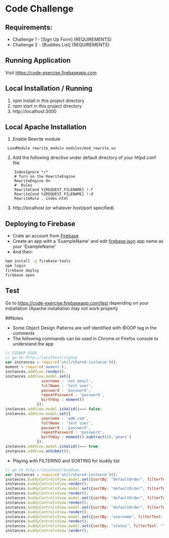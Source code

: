 # Code Challenge

## Requirements:

- Challenge 1 - [Sign Up Form] (REQUIREMENTS)
- Challenge 2 - [Buddies List] (REQUIREMENTS)

## Running Application
Visit https://code-exercise.firebaseapp.com

## Local Installation / Running

1. npm install in this project directory
2. npm start in this project directory
3. http://localhost:3000


## Local Apache Installation
1. Enable Rewrite module
```
 LoadModule rewrite_module modules/mod_rewrite.so
```
2. Add the following directive under default <Directory> directory of your httpd.conf file:
```
	IndexIgnore */*
	# Turn on the RewriteEngine
	RewriteEngine On
	#  Rules
	RewriteCond %{REQUEST_FILENAME} !-f
	RewriteCond %{REQUEST_FILENAME} !-d
	RewriteRule . index.html
```
3. http://localhost (or whatever host/port specified)

## Deploying to Firebase
- Crate an account from [Firebase](https://www.firebase.com)
- Create an app with a 'ExampleName' and edit [firebase.json](./firebase.json) app name as your 'ExampleName'
- And then:
```bash
npm install -g firebase-tools
npm login
firebase deploy
firebase open
```

## Test
Go to https://code-exercise.firebaseapp.com/test depending on your installation (Apache installation may not work properly

##Notes
- Some Object Design Patterns are self identified with @OOP tag in the comments
- The following commands can be used in Chrome or Firefox console to understand the app
```javascript
// SIGNUP USER
// go to http://localhost/signup
var instances = require('util/shared-instance')();
moment = require('moment');
instances.addView.render();
instances.addView.model.set({
                username : 'not_email',
                fullName : 'test user',
                password : 'password',
                repeatPassword : 'password',
                birthday : moment()
              });
instances.addView.model.isValid()=== false;
instances.addView.model.set({
                username : 'a@b.com',
                fullName : 'test user',
                password : 'password',
                repeatPassword : 'password',
                birthday : moment().subtract(20,'years')
              });
instances.addView.model.isValid()=== true;              
instances.addView.onSubmit();
```
- Playing with FILTERING and SORTING for buddy list
```javascript
// go to http://localhost/buddies
var instances = require('util/shared-instance')();
instances.buddyControlsView.model.set({sortBy: "defaultOrder", filterText: "am", filterPriority: false});
instances.buddyControlsView.render();
instances.buddyControlsView.model.set({sortBy: "defaultOrder", filterText: "am", filterPriority: true});
instances.buddyControlsView.render();
instances.buddyControlsView.model.set({sortBy: "defaultOrder", filterText: "am", filterPriority: false});
instances.buddyControlsView.render();
instances.buddyControlsView.model.set({sortBy: "defaultOrder", filterText: "", filterPriority: false});
instances.buddyControlsView.render();
instances.buddyControlsView.model.set({sortBy: "username", filterText: "", filterPriority: false});
instances.buddyControlsView.render();
instances.buddyControlsView.model.set({sortBy: "status", filterText: "", filterPriority: false});
instances.buddyControlsView.render();
```

